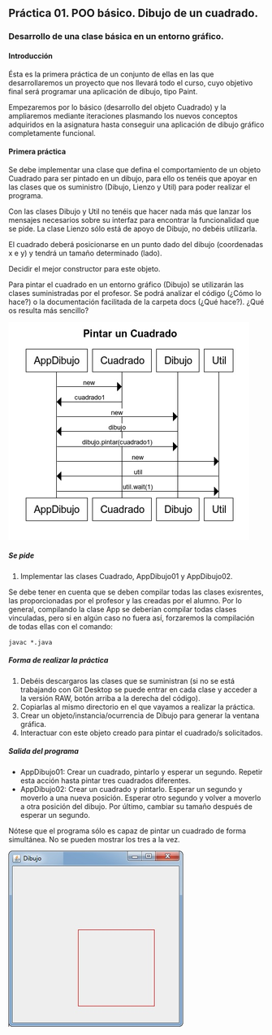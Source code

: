 ## Práctica 01. POO básico. Dibujo de un cuadrado. 
### Desarrollo de una clase básica en un entorno gráfico.

#### Introducción 
Ésta es la primera práctica de un conjunto de ellas en las que desarrollaremos un proyecto que nos llevará todo el curso, cuyo objetivo final será programar  una aplicación de dibujo, tipo Paint. 

Empezaremos por lo básico (desarrollo del objeto Cuadrado) y la ampliaremos mediante iteraciones plasmando los nuevos conceptos adquiridos en la asignatura hasta conseguir una aplicación de dibujo gráfico completamente funcional.

#### Primera práctica
Se debe implementar una clase que defina el comportamiento de un objeto Cuadrado para ser pintado en un dibujo, para ello os tenéis que apoyar en las clases que os suministro (Dibujo, Lienzo y Util) para poder realizar el programa. 

Con las clases Dibujo y Util no tenéis que hacer nada más que lanzar los mensajes necesarios sobre su interfaz para encontrar la funcionalidad que se pide. La clase Lienzo sólo está de apoyo de Dibujo, no debéis utilizarla.

El cuadrado deberá posicionarse en un punto dado del dibujo (coordenadas x e y) y tendrá un tamaño determinado (lado).

Decidir el mejor constructor para este objeto.

Para pintar el cuadrado en un entorno gráfico (Dibujo) se utilizarán las clases suministradas por el profesor. Se podrá analizar el código (¿Cómo lo hace?) o la documentación facilitada de la carpeta docs (¿Qué hace?). ¿Qué os resulta más sencillo?

![alt text](diagramaSecuencia.jpg)

##### Se pide
1. Implementar las clases Cuadrado, AppDibujo01 y AppDibujo02.

Se debe tener en cuenta que se deben compilar todas las clases exisrentes, las proporcionadas por el profesor y las creadas por el alumno. Por lo general, compilando la clase App se deberían compilar todas clases vinculadas, pero si en algún caso no fuera así, forzaremos la compilación de todas ellas con el comando:
```
javac *.java
```

##### Forma de realizar la práctica
1. Debéis descargaros las clases que se suministran (si no se está trabajando con Git Desktop se puede entrar en cada clase y acceder a la versión RAW, botón arriba a la derecha del código).
2. Copiarlas al mismo directorio en el que vayamos a realizar la práctica.
3. Crear un objeto/instancia/ocurrencia de Dibujo para generar la ventana gráfica.
4. Interactuar con este objeto creado para pintar el cuadrado/s solicitados.

##### Salida del programa
* AppDibujo01: Crear un cuadrado, pintarlo y esperar un segundo. Repetir esta acción hasta pintar tres cuadrados diferentes. 
* AppDibujo02: Crear un cuadrado y pintarlo. Esperar un segundo y moverlo a una nueva posición. Esperar otro segundo y volver a moverlo a otra posición del dibujo. Por último, cambiar su tamaño después de esperar un segundo.

Nótese que el programa sólo es capaz de pintar un cuadrado de forma simultánea. No se pueden mostrar los tres a la vez.

![alt text](output.jpg)


